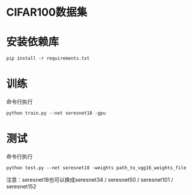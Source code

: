 # CIFAR100数据集

# 安装依赖库

```
pip install -r requirements.txt
```



# 训练

命令行执行
```
python train.py --net seresnet18 -gpu
```



# 测试

命令行执行

```
python test.py --net seresnet18 -weights path_to_vgg16_weights_file
```



注意：seresnet18也可以换成seresnet34 / seresnet50 / seresnet101 / seresnet152